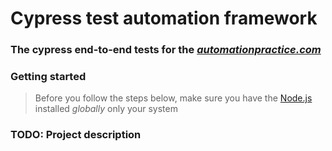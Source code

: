 # Cypress test automation framework
### The cypress end-to-end tests for the *[automationpractice.com](http://automationpractice.com/)*
### Getting started

> Before you follow the steps below, make sure you have the
[Node.js](https://nodejs.org/en/download/) installed _globally_ only your system

### TODO: Project description
